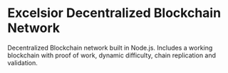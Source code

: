 # Excelsior Decentralized Blockchain Network
Decentralized Blockchain network built in Node.js. Includes a working blockchain with proof of work, dynamic difficulty, chain replication and validation.
